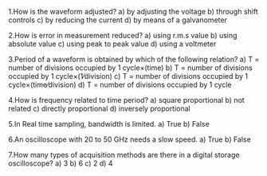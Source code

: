 1.How is the waveform adjusted?
	a) by adjusting the voltage
	b) through shift controls
	c) by reducing the current
	d) by means of a galvanometer

2.How is error in measurement reduced?
	a) using r.m.s value
	b) using absolute value
	c) using peak to peak value
	d) using a voltmeter

3.Period of a waveform is obtained by which of the following relation?
	a) T = number of divisions occupied by 1 cycle×(time)
	b) T = number of divisions occupied by 1 cycle×(1⁄division)
	c) T = number of divisions occupied by 1 cycle×(time⁄division)
	d) T = number of divisions occupied by 1 cycle

4.How is frequency related to time period?
	a) square proportional
	b) not related
	c) directly proportional
	d) inversely proportional

5.In Real time sampling, bandwidth is limited.
	a) True
	b) False

6.An oscilloscope with 20 to 50 GHz needs a slow speed.
	a) True
	b) False

7.How many types of acquisition methods are there in a digital storage oscilloscope?
	a) 3
	b) 6
	c) 2
	d) 4
